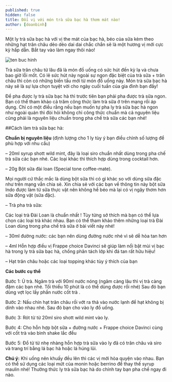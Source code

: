 ```yaml
---
published: true
hidden: false
title: Đổi vị với món trà sữa bạc hà thơm mát nào!
author: [doanbinh] 
---
```



Một ly trà sữa bạc hà với vị the mát của bạc hà, béo của sữa kèm theo những hạt trân châu dẻo dẻo dai dai chắc chắn sẽ là một hương vị mới cực kỳ hấp dẫn. Bắt tay vào làm ngay thôi nào!

![ten buc hinh](https://thuonghieuvietnoitieng.com/image/cache/admin/b6e81d47956a4d244614d5ec42bb9e35a74aa7bf/Tocotoco/TRA-SUA-BAC-HA-2-445x445.jpg "ten buc hinh")


Trà sữa trân châu từ lâu đã là món đồ uống có sức hút đến kỳ lạ và chưa bao giờ lỗi mốt. Có lẽ sức hút này ngoài sự ngon đặc biệt của trà sữa + trân châu thì còn có những biến tấu mới từ món đồ uống này. Món trà sữa bạc hà này sẽ là sự lựa chọn tuyệt vời cho ngày cuối tuần của gia đình bạn đấy!

Để pha được ly trà sữa bạc hà thì trước tiên bạn phải pha được trà sữa ngon. Bạn có thể tham khảo cả trăm công thức làm trà sữa ở trên mạng rồi áp dụng. Chỉ có một điều rằng nếu bạn muốn tự pha ly trà sữa bạc hà ngon như ngoài quán thì đòi hỏi không chỉ công thức chuẩn mà cả nguyên liệu cũng phải là nguyên liệu chuẩn trong pha chế trà sữa các bạn nhé!

##Cách làm trà sữa bạc hà:

**Chuẩn bị nguyên liệu** (định lượng cho 1 ly tùy ý bạn điều chỉnh số lượng để phù hợp với nhu cầu)

– 20ml syrup shott wild mint, đây là loại siro chuẩn nhất dùng trong pha chế trà sữa các bạn nhé. Các loại khác thì thích hợp dùng trong cocktail hơn.



– 20g Bột sữa đài loan (Special tone coffee-mate).

Mọi người cứ thắc mắc là dùng bột sữa thì có gì khác so với dùng sữa đặc như trên mạng vẫn chia sẻ. Xin chia sẻ với các bạn về thông tin này bột sữa Indo được làm từ sữa thực vật nên không hề béo mà lại có vị ngậy thơm hơn sữa động vật (sữa đặc).



– Trà pha trà sữa:

Các loại trà Đài Loan là chuẩn nhất ! Tùy từng sở thích mà bạn có thể lựa chọn các loại trà khác nhau. Bạn có thể tham khảo thêm những loại trà Đài Loan dùng trong pha chế trà sữa ở bài viết này nhé!

– 30ml đường nước: các bạn nên dùng đường nước nhé vì sẽ dễ hòa tan hơn

– 4ml Hỗn hợp điều vị Frappe choice Davinci sẽ giúp làm nổi bật mùi vị bạc hà trong ly trà sữa bạc hà, chống phân tách lớp khi đá tan rất hữu hiệu!

– Hạt trân châu hoặc các loại topping khác tùy ý thích của bạn

**Các bước cụ thể**

Bước 1: Ủ trà. Ngâm trà với 90ml nước nóng (ngâm càng lâu thì vị trà càng đậm các bạn nhé. Tối thiểu 10 phút là có thể dùng được rồi nhé) Sau đó bạn dùng vợt lọc lấy phần nước cốt trà .

Bước 2: Nấu chín hạt trân châu rồi vớt ra thả vào nước lạnh để hạt không bị dính vào nhau nhé. Sau đó bạn cho vào ly đồ uống.

Bước 3: Rót từ từ 20ml siro shott wild mint vào ly.

Bước 4: Cho hỗn hợp bột sữa + đường nước + Frappe choice Davinci cùng với cốt trà vào bình shake lắc đều

Bước 5: Đổ từ từ nhẹ nhàng hỗn hợp trà sữa vào ly đã có trân châu và siro và trang trí bằng lá bạc hà hoặc lá húng lũi.

**Chú ý:** Khi uống nên khuấy đều lên thì các vị mới hòa quyện vào nhau. Bạn có thể sử dụng các loại mứt của monin hoặc berrino để thay thế syrup maulin nhé! Thưởng thức ly trà sữa bạc hà do chính tay bạn pha chế ngay đi nào.

      